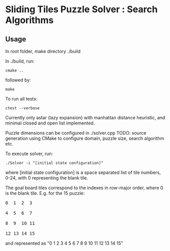 # Sliding Tiles Puzzle Solver : Search Algorithms

## Usage
In root folder, make directory ./build

In ./build, run:
```
cmake ..
```
followed by:
```
make
```

To run all tests:
```
ctest --verbose
```

Currently only astar (lazy expansion) with manhattan distance heuristic, and minimal closed and open list implemented.

Puzzle dimensions can be configured in ./solver.cpp
TODO: source generation using CMake to configure domain, puzzle size, search algorithm etc. 

To execute solver, run:
```
./Solver -i "[initial state configuration]"
```

where [initial state configuration] is a space separated list of tile numbers, 0-24, with 0 representing the blank tile.

The goal board tiles correspond to the indexes in row-major order, where 0 is the blank tile.
E.g. for the 15 puzzle:

<pre>
0  1  2  3

4  5  6  7

8  9  10 11

12 13 14 15
</pre>

and represented as "0 1 2 3 4 5 6 7 8 9 10 11 12 13 14 15"
